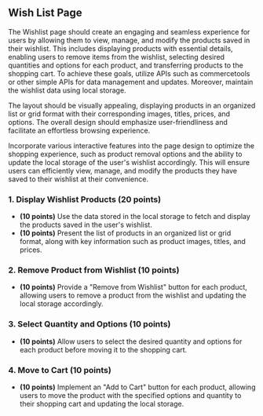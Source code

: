 ## Wish List Page

The Wishlist page should create an engaging and seamless experience for users by allowing them to view, manage, and modify the products saved in their wishlist. This includes displaying products with essential details, enabling users to remove items from the wishlist, selecting desired quantities and options for each product, and transferring products to the shopping cart. To achieve these goals, utilize APIs such as commercetools or other simple APIs for data management and updates. Moreover, maintain the wishlist data using local storage.

The layout should be visually appealing, displaying products in an organized list or grid format with their corresponding images, titles, prices, and options. The overall design should emphasize user-friendliness and facilitate an effortless browsing experience.

Incorporate various interactive features into the page design to optimize the shopping experience, such as product removal options and the ability to update the local storage of the user's wishlist accordingly. This will ensure users can efficiently view, manage, and modify the products they have saved to their wishlist at their convenience.

### 1. Display Wishlist Products (20 points)

- **(10 points)** Use the data stored in the local storage to fetch and display the products saved in the user's wishlist.
- **(10 points)** Present the list of products in an organized list or grid format, along with key information such as product images, titles, and prices.

### 2. Remove Product from Wishlist (10 points)

- **(10 points)** Provide a "Remove from Wishlist" button for each product, allowing users to remove a product from the wishlist and updating the local storage accordingly.

### 3. Select Quantity and Options (10 points)

- **(10 points)** Allow users to select the desired quantity and options for each product before moving it to the shopping cart.

### 4. Move to Cart (10 points)

- **(10 points)** Implement an "Add to Cart" button for each product, allowing users to move the product with the specified options and quantity to their shopping cart and updating the local storage.